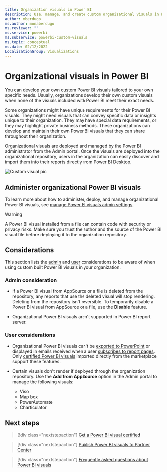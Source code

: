 ```yaml
---
title: Organization visuals in Power BI
description: Use, manage, and create custom organizational visuals in Power BI.
author: mberdugo
ms.author: monaberdugo
ms.reviewer: ""
ms.service: powerbi
ms.subservice: powerbi-custom-visuals
ms.topic: conceptual
ms.date: 02/12/2022
LocalizationGroup: Visualizations
---
```


# Organizational visuals in Power BI

You can develop your own custom Power BI visuals tailored to your own specific needs. Usually, organizations develop their own custom visuals when none of the visuals included with Power BI meet their exact needs.

Some organizations might have unique requirements for their Power BI visuals. They might need visuals that can convey specific data or insights unique to their organization. They may have special data requirements, or they may highlight private business methods. These organizations can develop and maintain their own Power BI visuals that they can share throughout their organization.

Organizational visuals are deployed and managed by the Power BI administrator from the Admin portal. Once the visuals are deployed into the organizational repository, users in the organization can easily discover and import them into their reports directly from Power BI Desktop.

![Custom visual pic](media/power-bi-custom-visuals-organizational/custom-visual-org-01.jpg)

## Administer organizational Power BI visuals

To learn more about how to administer, deploy, and manage organizational Power BI visuals, see [manage Power BI visuals admin settings](../../admin/organizational-visuals.md).

> [!WARNING]
> A Power BI visual installed from a file can contain code with security or privacy risks. Make sure you trust the author and the source of the Power BI visual file before deploying it to the organization repository.

## Considerations

This section lists the [admin](#admin-consideration) and [user](#user-considerations) considerations to be aware of when using custom built Power BI visuals in your organization.

### Admin consideration

* If a Power BI visual from AppSource or a file is deleted from the repository, any reports that use the deleted visual will stop rendering. Deleting from the repository isn't reversible. To temporarily disable a Power BI visual from AppSource or a file, use the **Disable** feature.

* Organizational Power BI visuals aren't supported in Power BI report server.

### User considerations

* Organizational Power BI visuals can't be [exported to PowerPoint](../../consumer/end-user-powerpoint.md) or displayed in emails received when a user [subscribes to report pages](../../consumer/end-user-subscribe.md). Only [certified Power BI visuals](power-bi-custom-visuals-certified.md) imported directly from the marketplace support these features.

* Certain visuals don't render if deployed through the organization repository. Use the **Add from AppSource** option in the Admin portal to manage the following visuals:

  * Viso
  * Map box
  * PowerAutomate
  * Charticulator

## Next steps

>[!div class="nextstepaction"]
>[Get a Power BI visual certified](power-bi-custom-visuals-certified.md)

>[!div class="nextstepaction"]
>[Publish Power BI visuals to Partner Center](office-store.md)

>[!div class="nextstepaction"]
>[Frequently asked questions about Power BI visuals](power-bi-custom-visuals-faq.yml#organizational-power-bi-visuals)
